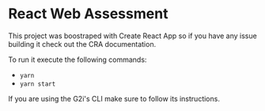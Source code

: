 # React Web Assessment

This project was boostraped with Create React App so if you have any issue building it check out the CRA documentation.

To run it execute the following commands:

- `yarn`
- `yarn start`

If you are using the G2i's CLI make sure to follow its instructions.
